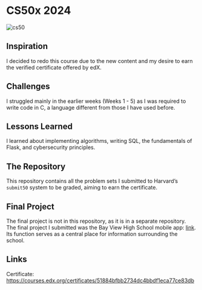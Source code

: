 # CS50x 2024

![cs50](https://github.com/user-attachments/assets/b37bc941-0555-4335-950f-1921179c543a)

## Inspiration

I decided to redo this course due to the new content and my desire to earn the verified certificate offered by edX.

## Challenges

I struggled mainly in the earlier weeks (Weeks 1 - 5) as I was required to write code in C, a language different from those I have used before.

## Lessons Learned

I learned about implementing algorithms, writing SQL, the fundamentals of Flask, and cybersecurity principles.

## The Repository

This repository contains all the problem sets I submitted to Harvard’s `submit50` system to be graded, aiming to earn the certificate.

## Final Project

The final project is not in this repository, as it is in a separate repository. The final project I submitted was the Bay View High School mobile app: [link](https://github.com/soodaayush/BVHApp). Its function serves as a central place for information surrounding the school.

## Links

Certificate: https://courses.edx.org/certificates/51884bfbb2734dc4bbdf1eca77ce83db
